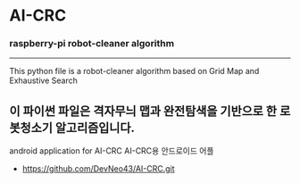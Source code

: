 # AI-CRC
### raspberry-pi robot-cleaner algorithm
--------------------------------------
This python file is a robot-cleaner algorithm based on Grid Map and Exhaustive Search
 
이 파이썬 파일은 격자무늬 맵과 완전탐색을 기반으로 한 로봇청소기 알고리즘입니다.
--------------------------------------
android application for AI-CRC
AI-CRC용 안드로이드 어플
 - https://github.com/DevNeo43/AI-CRC.git
